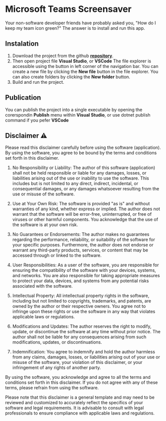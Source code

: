 # Microsoft Teams Screensaver
Your non-software developer friends have probably asked you, "How do I keep my team icon green?" The answer is to install and run this app.

## Instalation
1.  Download the project from the github  [**repository**](https://github.com/y10/screensaver).
2.  Then open project file **Visual Studio**, or **VSCode**
The file explorer is accessible using the button in left corner of the navigation bar. You can create a new file by clicking the **New file** button in the file explorer. You can also create folders by clicking the **New folder** button.
3.  Build and run the project.

## Publication
You can publish the project into a single executable by opening the corerspondin **Publish** menu within  **Visual Studio**, or use dotnet publish command if you pefer **VSCode**

## Disclaimer ⚠️

 Please read this disclaimer carefully before using the software (application). By using the software, you agree to be bound by the terms and conditions set forth in this disclaimer.

1.  No Responsibility or Liability: The author of this software (application) shall not be held responsible or liable for any damages, losses, or liabilities arising out of the use or inability to use the software. This includes but is not limited to any direct, indirect, incidental, or consequential damages, or any damages whatsoever resulting from the use or misuse of the software.

2.  Use at Your Own Risk: The software is provided "as is" and without warranties of any kind, whether express or implied. The author does not warrant that the software will be error-free, uninterrupted, or free of viruses or other harmful components. You acknowledge that the use of the software is at your own risk.

3.  No Guarantees or Endorsements: The author makes no guarantees regarding the performance, reliability, or suitability of the software for your specific purposes. Furthermore, the author does not endorse or warrant any third-party products, services, or content that may be accessed through or linked to the software.

4.  User Responsibilities: As a user of the software, you are responsible for ensuring the compatibility of the software with your devices, systems, and networks. You are also responsible for taking appropriate measures to protect your data, devices, and systems from any potential risks associated with the software.

5.  Intellectual Property: All intellectual property rights in the software, including but not limited to copyrights, trademarks, and patents, are owned by the author or their respective owners. You agree not to infringe upon these rights or use the software in any way that violates applicable laws or regulations.

6.  Modifications and Updates: The author reserves the right to modify, update, or discontinue the software at any time without prior notice. The author shall not be liable for any consequences arising from such modifications, updates, or discontinuations.

7.  Indemnification: You agree to indemnify and hold the author harmless from any claims, damages, losses, or liabilities arising out of your use or misuse of the software, your violation of this disclaimer, or your infringement of any rights of another party.

By using the software, you acknowledge and agree to all the terms and conditions set forth in this disclaimer. If you do not agree with any of these terms, please refrain from using the software.

Please note that this disclaimer is a general template and may need to be reviewed and customized to accurately reflect the specifics of your software and legal requirements. It is advisable to consult with legal professionals to ensure compliance with applicable laws and regulations.